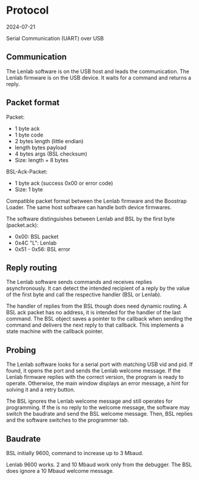 # Protocol

2024-07-21

Serial Communication (UART) over USB

## Communication

The Lenlab software is on the USB host and leads the communication.
The Lenlab firmware is on the USB device. It waits for a command and returns a reply.

## Packet format

Packet:

- 1 byte ack
- 1 byte code
- 2 bytes length (little endian)
- length bytes payload
- 4 bytes args (BSL checksum)
- Size: length + 8 bytes

BSL-Ack-Packet:

- 1 byte ack (success 0x00 or error code)
- Size: 1 byte

Compatible packet format between the Lenlab firmware and the Boostrap Loader. The same
host software can handle both device firmwares.

The software distinguishes between Lenlab and BSL by the first byte (packet.ack):

- 0x00: BSL packet
- 0x4C "L": Lenlab
- 0x51 - 0x56: BSL error 

## Reply routing

The Lenlab software sends commands and receives replies asynchronously. It can detect the intended recipient
of a reply by the value of the first byte and call the respective handler (BSL or Lenlab).

The handler of replies from the BSL though does need dynamic routing. A BSL ack packet has no address,
it is intended for the handler of the last command. The BSL object saves a pointer to the callback when sending the
command and delivers the next reply to that callback. This implements a state machine with the callback pointer.

## Probing

The Lenlab software looks for a serial port with matching USB vid and pid. If found, it opens the port and sends
the Lenlab welcome message. If the Lenlab firmware replies with the correct version, the program is ready to operate.
Otherwise, the main window displays an error message, a hint for solving it and a retry button.

The BSL ignores the Lenlab welcome message and still operates for programming.
If the is no reply to the welcome message, the software may switch the baudrate and send the BSL welcome message.
Then, BSL replies and the software switches to the programmer tab.

## Baudrate

BSL initially 9600, command to increase up to 3 Mbaud.

Lenlab 9600 works. 2 and 10 Mbaud work only from the debugger. The BSL does ignore a 10 Mbaud welcome message.
